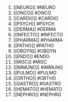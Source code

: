 
1. [[NEURO]] #NEURO 
2. [[ONCO]] #ONCO 
3. [[CARDIO]] #CARDIO 
4. [[PSYCH]] #PSYCH 
5. [[DERMA]] #DERMA 
6. [[INFECTO]] #INFECTO  
7. [[PHARMA]] #PHARMA 
8. [[PATHO]] #PATHO 
9. [[OBGYN]] #OBGYN 
10. [[ENDO]] #ENDO 
11. [[MISC]] #MISC 
12. [[IMMUNO]] #IMMUNO 
13. [[PULMO]] #PULMO 
14. [[ORTHO]] #ORTHO 
15. [[GASTRO]] #GASTRO 
16. [[HEMATO]] #HEMATO 
17. [[NEPHRO]] #NEPHRO 
